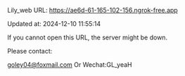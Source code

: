Lily_web URL: https://ae6d-61-165-102-156.ngrok-free.app

Updated at: 2024-12-10 11:55:14

If you cannot open this URL, the server might be down.

Please contact: 

goley04@foxmail.com Or Wechat:GL_yeaH